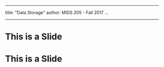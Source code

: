 
---
title: "Data Storage"
author: MIDS 205 - Fall 2017
...

---

# This is a Slide

# This is a Slide
